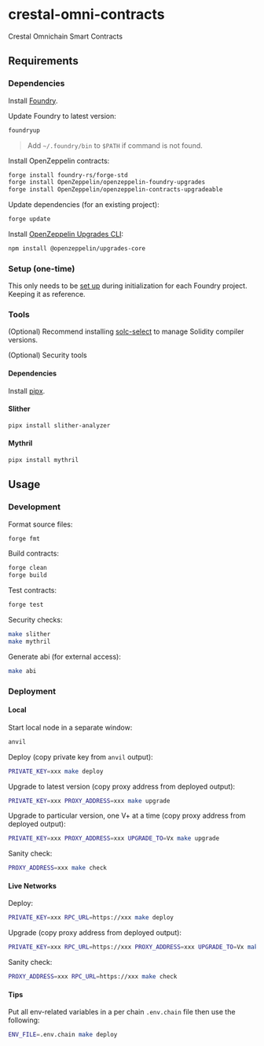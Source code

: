 # crestal-omni-contracts
Crestal Omnichain Smart Contracts

## Requirements

### Dependencies

Install [Foundry](https://book.getfoundry.sh/getting-started/installation).

Update Foundry to latest version:
```bash
foundryup
```
> Add `~/.foundry/bin` to `$PATH` if command is not found.

Install OpenZeppelin contracts:
```bash
forge install foundry-rs/forge-std
forge install OpenZeppelin/openzeppelin-foundry-upgrades
forge install OpenZeppelin/openzeppelin-contracts-upgradeable
```

Update dependencies (for an existing project):
```bash
forge update
```

Install [OpenZeppelin Upgrades CLI](https://docs.openzeppelin.com/upgrades-plugins/1.x/api-core):
```bash
npm install @openzeppelin/upgrades-core
```

### Setup (one-time)

This only needs to be [set up](https://docs.openzeppelin.com/upgrades-plugins/1.x/foundry-upgrades) during initialization for each Foundry project. Keeping it as reference.

### Tools

(Optional) Recommend installing [solc-select](https://github.com/crytic/solc-select) to manage Solidity compiler versions.

(Optional) Security tools

#### Dependencies

Install [pipx](https://github.com/pypa/pipx?tab=readme-ov-file#install-pipx).

#### Slither

```bash
pipx install slither-analyzer
```

#### Mythril
```bash
pipx install mythril
```

## Usage

### Development

Format source files:
```bash
forge fmt
```

Build contracts:
```bash
forge clean
forge build
```

Test contracts:
```bash
forge test
```

Security checks:
```bash
make slither
make mythril
```

Generate abi (for external access):
```bash
make abi
```

### Deployment

#### Local

Start local node in a separate window:
```bash
anvil
```

Deploy (copy private key from `anvil` output):
```bash
PRIVATE_KEY=xxx make deploy
```

Upgrade to latest version (copy proxy address from deployed output):
```bash
PRIVATE_KEY=xxx PROXY_ADDRESS=xxx make upgrade
```

Upgrade to particular version, one V+ at a time (copy proxy address from deployed output):
```bash
PRIVATE_KEY=xxx PROXY_ADDRESS=xxx UPGRADE_TO=Vx make upgrade
```

Sanity check:
```bash
PROXY_ADDRESS=xxx make check
```

#### Live Networks

Deploy:
```bash
PRIVATE_KEY=xxx RPC_URL=https://xxx make deploy
```

Upgrade (copy proxy address from deployed output):
```bash
PRIVATE_KEY=xxx RPC_URL=https://xxx PROXY_ADDRESS=xxx UPGRADE_TO=Vx make upgrade
```

Sanity check:
```bash
PROXY_ADDRESS=xxx RPC_URL=https://xxx make check
```

#### Tips

Put all env-related variables in a per chain `.env.chain` file then use the following:
```bash
ENV_FILE=.env.chain make deploy
```
